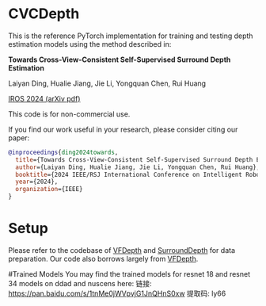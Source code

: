 # CVCDepth

This is the reference PyTorch implementation for training and testing depth estimation models using the method described in:

**Towards Cross-View-Consistent Self-Supervised Surround Depth Estimation**

Laiyan Ding, Hualie Jiang, Jie Li, Yongquan Chen, Rui Huang

[IROS 2024 (arXiv pdf)]()



This code is for non-commercial use.

If you find our work useful in your research, please consider citing our paper:

```bibtex
@inproceedings{ding2024towards,
  title={Towards Cross-View-Consistent Self-Supervised Surround Depth Estimation},
  author={Laiyan Ding, Hualie Jiang, Jie Li, Yongquan Chen, Rui Huang},
  booktitle={2024 IEEE/RSJ International Conference on Intelligent Robots and Systems (IROS)},
  year={2024},
  organization={IEEE}
}
```

# Setup

Please refer to the codebase of [VFDepth](https://github.com/42dot/VFDepth) and [SurroundDepth](https://github.com/weiyithu/SurroundDepth) for data preparation. Our code also borrows largely from [VFDepth](https://github.com/42dot/VFDepth).

#Trained Models
You may find the trained models for resnet 18 and resnet 34 models on ddad and nuscens here: 链接: https://pan.baidu.com/s/1tnMe0jWVpvjG1JnQHnS0xw 提取码: ly66

